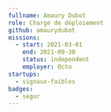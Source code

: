 ```yaml
---
fullname: Amaury Dubot
role: Chargé de déploiement
github: amaurydubot
missions:
  - start: 2021-03-01
    end: 2021-09-30
    status: independent
    employer: Octo
startups:
  - signaux-faibles
badges:
  - segur
---
```


